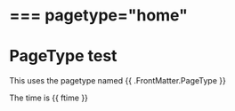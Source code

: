 ===
pagetype="home"
===
# PageType test
This uses the pagetype named {{ .FrontMatter.PageType }}

The time is {{ ftime }}
